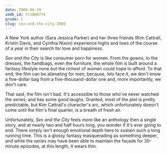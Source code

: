 ```yaml
---
date: 2008-06-19
imdb_id: tt1000774
grade: C
slug: sex-and-the-city-2008
---
```


A New York author (Sara Jessica Parker) and her three friends (Kim Cattrall, Kristin Davis, and Cynthia Nixon) experience highs and lows of the course of a year in their search for love and happiness.

_Sex and the City_ is like consumer porn for women. From the gowns, to the dresses, the handbags, even the furniture, the whole film is built around a fantasy lifestyle none but the richest of women could hope to afford. To that end, the film can be alienating for men, because, lets face it, we don't know a five-dollar bag from a five-thousand-dollar one and, more importantly, we don't care.

That said, the film isn't bad. It's accessible to those who've never watched the series, and has some good laughs. Granted, most of the plot is pretty predictable, but Kim Cattrall's character's arc, which unfortunately doesn't come until the film's final quarter, is a breath of fresh air.

Unfortunately, _Sex and the City_ feels more like an anthology then a single story, and at nearly two and half hours long, you wonder if it's ever going to end. There simply isn't enough emotional depth here to sustain such a long running time. This is a glossy fantasy masquerading as something deeper, and while the series may have been able to maintain the façade for 30-minute episodes, at this length, it wears thin.
